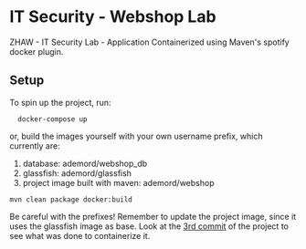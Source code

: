 # IT Security - Webshop Lab
ZHAW - IT Security Lab - Application Containerized using Maven's spotify docker plugin.

## Setup
To spin up the project, run:
``` 
  docker-compose up 
```

or, build the images yourself with your own username prefix, which currently are: 
1. database: ademord/webshop_db
2. glassfish: ademord/glassfish
3. project image built with maven: ademord/webshop
``` 
mvn clean package docker:build
``` 

Be careful with the prefixes! Remember to update the project image, since it uses the glassfish image as base.
Look at the [3rd commit](https://github.com/Ademord/it-security-containerized-webshop/commit/3b0e3c7904f1b462b2667704fc6d65952d3de279) of the project to see what was done to containerize it.
